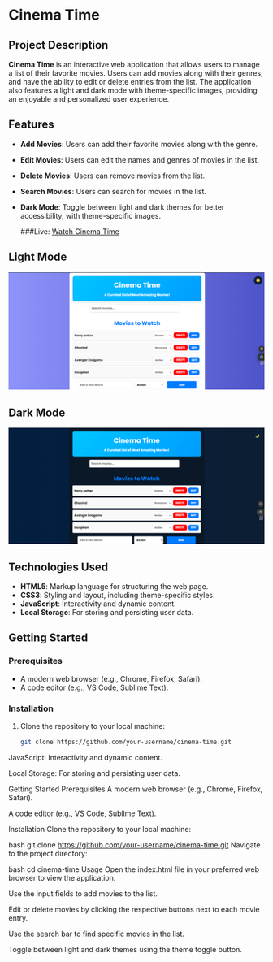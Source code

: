 # Cinema Time

## Project Description
**Cinema Time** is an interactive web application that allows users to manage a list of their favorite movies. Users can add movies along with their genres, and have the ability to edit or delete entries from the list. The application also features a light and dark mode with theme-specific images, providing an enjoyable and personalized user experience.

## Features
- **Add Movies**: Users can add their favorite movies along with the genre.
- **Edit Movies**: Users can edit the names and genres of movies in the list.
- **Delete Movies**: Users can remove movies from the list.
- **Search Movies**: Users can search for movies in the list.
- **Dark Mode**: Toggle between light and dark themes for better accessibility, with theme-specific images.

  ###Live: <a href="https://chimerical-cendol-7e0b38.netlify.app/">Watch Cinema Time</a>


## Light Mode
<img src="Screenshot 2024-12-28 141335.png" alt="light mode">

## Dark Mode
<img src="Screenshot 2024-12-28 141654.png" alt="Dark mode">

## Technologies Used
- **HTML5**: Markup language for structuring the web page.
- **CSS3**: Styling and layout, including theme-specific styles.
- **JavaScript**: Interactivity and dynamic content.
- **Local Storage**: For storing and persisting user data.

## Getting Started
### Prerequisites
- A modern web browser (e.g., Chrome, Firefox, Safari).
- A code editor (e.g., VS Code, Sublime Text).

### Installation
1. Clone the repository to your local machine:
   ```bash
   git clone https://github.com/your-username/cinema-time.git


JavaScript: Interactivity and dynamic content.

Local Storage: For storing and persisting user data.

Getting Started
Prerequisites
A modern web browser (e.g., Chrome, Firefox, Safari).

A code editor (e.g., VS Code, Sublime Text).

Installation
Clone the repository to your local machine:

bash
git clone https://github.com/your-username/cinema-time.git
Navigate to the project directory:

bash
cd cinema-time
Usage
Open the index.html file in your preferred web browser to view the application.

Use the input fields to add movies to the list.

Edit or delete movies by clicking the respective buttons next to each movie entry.

Use the search bar to find specific movies in the list.

Toggle between light and dark themes using the theme toggle button.

